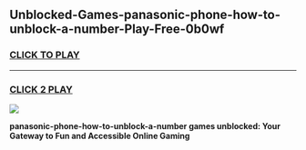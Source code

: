 
## Unblocked-Games-panasonic-phone-how-to-unblock-a-number-Play-Free-0b0wf
<h3>
<a href="https://premium76.site?title=panasonic-phone-how-to-unblock-a-number&ref=20M">CLICK TO PLAY</a></h3>
<hr>

<h3>
<a href="https://premium76.site?title=panasonic-phone-how-to-unblock-a-number&ref=20M">CLICK 2 PLAY</a>
  
</h3>

<a href="https://premium76.site?title=panasonic-phone-how-to-unblock-a-number&ref=19M"><img src="https://clearcache.store/games.png"></a>


**panasonic-phone-how-to-unblock-a-number games unblocked: Your Gateway to Fun and Accessible Online Gaming**
